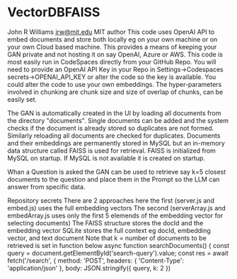 # VectorDBFAISS

John R Williams jrw@mit.edu MIT author
This code uses OpenAI API to embed documents and store both locally eg on your own machine or on your own Cloud based machine. This provides a means of keeping your GAN private and not hosting it on say OpenAI, Azure or AWS.
This code is most easily run in CodeSpaces directly from your GitHub Repo. You will need to provide an OpenAI API Key in your Repo in Settings->Codespaces secrets->OPENAI_API_KEY or alter the code so the key is available.  You could alter the code to use your own embeddings. 
The hyper-parameters involved in chunking are chunk size and size of overlap of chunks, can be easily set. 

The GAN is automatically created in the UI by loading all documents from the directory "documents". Single documents can be added and the system checks if the document is already stored so duplicates are not formed. Similarly reloading all documents are checked for duplicates. Documents and their embeddings are permanently stored in MySQL but an in-memory data structure called FAISS is used for retrieval. FAISS is initialized from MySQL on startup. If MySQL is not available it is created on startup. 

Whan a Question is asked the GAN can be used to retrieve say k=5 closest documents to the question and place them in the Prompt so the LLM can answer from specific data. 


Repository secrets
There are 2 approaches here the first (server.js and embed.js) uses the full embedding vectors
The second (serverArray.js and embedArray.js uses only the first 5 elemends of the embedding vector for selecting documents)
The FAISS structure stores the docId and the embedding vector
SQLite stores the full context eg docId, embedding vector, and text document
Note that k = number of documents to be retrieved is set in function below
async function searchDocuments() {
const query = document.getElementById('search-query').value;
const res = await fetch('/search', {
method: 'POST',
headers: { 'Content-Type': 'application/json' },
body: JSON.stringify({ query, k: 2 })
